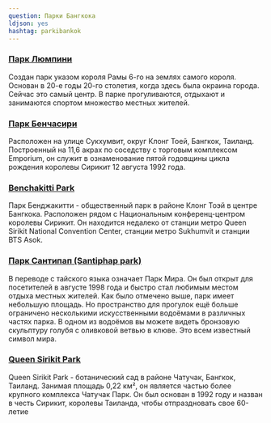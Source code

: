```yaml
---
question: Парки Бангкока
ldjson: yes
hashtag: parkibankok
---
```


### [Парк Люмпини](https://maps.app.goo.gl/yoPo7MxzWevm9zQ98)

Создан парк указом короля Рамы 6-го на землях самого короля. Основан в 20-е годы 20-го столетия, когда здесь была окраина города. Сейчас это самый центр. В парке прогуливаются, отдыхают и занимаются спортом множество местных жителей. 


### [Парк Бенчасири](https://maps.app.goo.gl/1uVTAXy8avAVypU76)

Расположен на улице Сукхумвит, округ Клонг Тоей, Бангкок, Таиланд. Построенный на 11,6 акрах по соседству с торговым комплексом Emporium, он служит в ознаменование пятой годовщины цикла рождения королевы Сирикит 12 августа 1992 года.



### [Benchakitti Park](https://maps.app.goo.gl/GrZcXSFrv1U6HUqw7)

Парк Бенджакитти - общественный парк в районе Клонг Тоэй в центре Бангкока. Расположен рядом с Национальным конференц-центром королевы Сирикит. Он находится недалеко от станции метро Queen Sirikit National Convention Center, станции метро Sukhumvit и станции BTS Asok. 

### [Парк Сантипап (Santiphap park)](https://maps.app.goo.gl/fGMRgGeeUw72wwyg6)

В переводе с тайского языка означает Парк Мира. Он был открыт для посетителей в августе 1998 года и быстро стал любимым местом отдыха местных жителей. Как было отмечено выше, парк имеет небольшую площадь. Но пространство для прогулок ещё больше ограничено несколькими искусственными водоёмами в различных частях парка. В одном из водоёмов вы можете видеть бронзовую скульптуру голубя с оливковой ветвью в клюве. Это всем известный символ мира.


### [Queen Sirikit Park](https://maps.app.goo.gl/Np1kKYmPMvY2BCCe6)

Queen Sirikit Park - ботанический сад в районе Чатучак, Бангкок, Таиланд. Занимая площадь 0,22 км², он является частью более крупного комплекса Чатучак Парк. Он был основан в 1992 году и назван в честь Сирикит, королевы Таиланда, чтобы отпраздновать свое 60-летие
